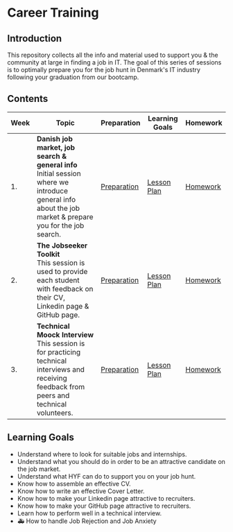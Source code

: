 # Career Training

## Introduction

This repository collects all the info and material used to support you & the community at large in finding a job in IT. The goal of this series of sessions is to optimally prepare you for the job hunt in Denmark's IT industry following your graduation from our bootcamp. 

## Contents

| Week | Topic | Preparation | Learning Goals | Homework |
| ---- | ----- | ---- |----------|--------|
| 1. | **Danish job market, job search & general info**  <br> Initial session where we introduce general info about the job market & prepare you for the job search. | [Preparation](/week-1/preparation.md) | [Lesson Plan](/week-1/lesson-plan.md) | [Homework](/week-1/homework.md) |
| 2. | **The Jobseeker Toolkit**  <br> This session is used to provide each student with feedback on their CV, Linkedin page & GitHub page. | [Preparation](/week-2/preparation.md) | [Lesson Plan](/week-2/lesson-plan.md) | [Homework](/week-2/homework.md) |
| 3. | **Technical Moock Interview**  <br> This session is for practicing technical interviews and receiving feedback from peers and technical volunteers. | [Preparation](/week-3/preparation.md) | [Lesson Plan](/week-3/lesson-plan.md) | [Homework](/week-3/homework.md) |

## Learning Goals

- Understand where to look for suitable jobs and internships.
- Understand what you should do in order to be an attractive candidate on the job market.
- Understand what HYF can do to support you on your job hunt.
- Know how to assemble an effective CV.
- Know how to write an effective Cover Letter.
- Know how to make your Linkedin page attractive to recruiters.
- Know how to make your GitHub page attractive to recruiters.
- Learn how to perform well in a technical interview.
- 🚑 How to handle Job Rejection and Job Anxiety

